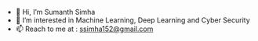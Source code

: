 - 👋 Hi, I’m Sumanth Simha
- 👀 I’m interested in Machine Learning, Deep Learning and Cyber Security
- 📫 Reach to me at : ssimha152@gmail.com

<!---
sumanth-bmsce/sumanth-bmsce is a ✨ special ✨ repository because its `README.md` (this file) appears on your GitHub profile.
You can click the Preview link to take a look at your changes.
--->
